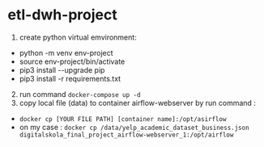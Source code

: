 # etl-dwh-project

1. create python virtual emvironment:
  - python -m venv env-project
  - source env-project/bin/activate
  - pip3 install --upgrade pip
  - pip3 install -r requirements.txt
  
2. run command `docker-compose up -d`
3. copy local file (data) to container airflow-webserver by run command :
  - `docker cp [YOUR FILE PATH] [container name]:/opt/asirflow`
  - on my case : `docker cp /data/yelp_academic_dataset_business.json digitalskola_final_project_airflow-webserver_1:/opt/airflow`

